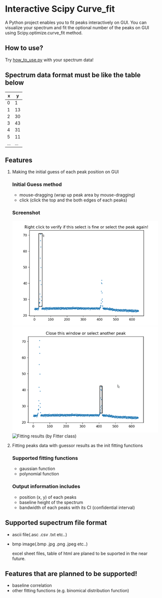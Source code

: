 # <b>Interactive Scipy Curve_fit</b>
A Python project enables you to fit peaks interactively on GUI.
You can visualize your spectrum and fit the optional number of the peaks on GUI using Scipy.optimize.curve_fit method.

## <b>How to use?</b>

Try [how_to_use.py](how_to_use.py) with your spectrum data!

## <b>Spectrum data format must be like the table below</b>

| x | y |
|---|---|
|0  | 1  |
|1  | 13 |
|2  | 30 |
|3  | 43 |
|4  | 31 |
|5  | 11 |
|...|...|

## <b>Features</b>

1. Making the initial guess of each peak position on GUI

    ### Initial Guess method
    - mouse-dragging (wrap up peak area by mouse-dragging)
    - click (click the top and the both edges of each peaks)

    ### Screenshot
    ![Guessing peak pos interactively](img/mouse-dragging-step0.png)
    ![Guessing another peak pos](img/mouse-dragging-step2.png)
    ![Fitting results (by Fitter class)](img/peak_found.png)

1. Fitting peaks data with guessor results as the init fitting functions
    
    ### Supported fitting functions
    - gaussian function
    - polynomial function

    ### Output information includes
    - position (x, y) of each peaks
    - baseline height of the spectrum
    - bandwidth of each peaks with its CI (confidential interval)

## <b>Supported supectrum file format</b>

- ascii file(.asc .csv .txt etc..)
- bmp image(.bmp .jpg .png .jpeg etc..)

    excel sheet files, table of html are planed to be suported in the near future.

## <b>Features that are planned to be supported!</b>

- baseline correlation
- other fitting functions (e.g. binomical distribution function)